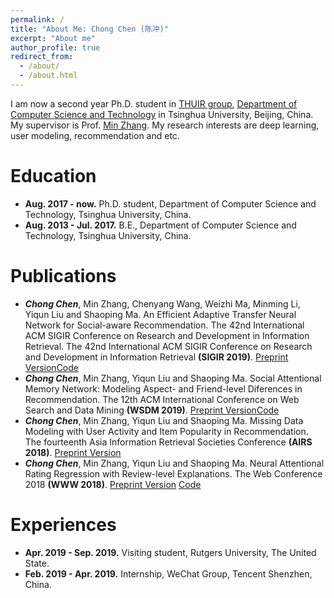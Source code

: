 ```yaml
---
permalink: /
title: "About Me: Chong Chen (陈冲)"
excerpt: "About me"
author_profile: true
redirect_from: 
  - /about/
  - /about.html
---
```


I am now a second year Ph.D. student in [THUIR group](http://www.thuir.cn/), [Department of Computer Science and Technology](http://www.cs.tsinghua.edu.cn) in Tsinghua University, Beijing, China. My supervisor is Prof. [Min Zhang](http://www.thuir.cn/group/~mzhang/). My research interests are deep learning, user modeling, recommendation and etc.

Education
======
* **Aug. 2017 - now.** Ph.D. student, Department of Computer Science and Technology, Tsinghua University, China.
* **Aug. 2013 - Jul. 2017.** B.E., Department of Computer Science and Technology, Tsinghua University, China. 

Publications
======
* ***Chong Chen***, Min Zhang, Chenyang Wang, Weizhi Ma, Minming Li, Yiqun Liu and Shaoping Ma. An Efficient Adaptive Transfer Neural Network for Social-aware Recommendation. The 42nd International ACM SIGIR Conference on Research and Development in Information Retrieval. The 42nd International ACM SIGIR Conference on Research and Development in Information Retrieval **(SIGIR 2019)**.
[Preprint Version](http://www.thuir.cn/group/~mzhang/publications/SIGIR2019ChenC.pdf)[Code](https://github.com/chenchongthu/EATNN)
* ***Chong Chen***, Min Zhang, Yiqun Liu and Shaoping Ma. Social Attentional Memory Network: Modeling Aspect- and Friend-level Diferences in Recommendation. The 12th ACM International Conference on Web Search and Data Mining **(WSDM 2019)**.
[Preprint Version](http://www.thuir.cn/group/~mzhang/publications/WSDM2019ChenChong.pdf)[Code](https://github.com/chenchongthu/SAMN)
* ***Chong Chen***, Min Zhang, Yiqun Liu and Shaoping Ma. Missing Data Modeling with User Activity and Item Popularity in Recommendation. The fourteenth Asia Information Retrieval Societies Conference **(AIRS 2018)**.
[Preprint Version](http://www.thuir.cn/group/~mzhang/publications/AIRS2018ChenChong.pdf)
* ***Chong Chen***, Min Zhang, Yiqun Liu and Shaoping Ma. Neural Attentional Rating Regression with Review-level Explanations. The Web Conference 2018 **(WWW 2018)**.
[Preprint Version](http://www.thuir.cn/group/~mzhang/publications/WWW2018_CC.pdf)
[Code](https://github.com/chenchongthu/NARRE)

Experiences
======
* **Apr. 2019 - Sep. 2019.** Visiting student, Rutgers University, The United State.
* **Feb. 2019 - Apr. 2019.** Internship, WeChat Group, Tencent Shenzhen, China.

